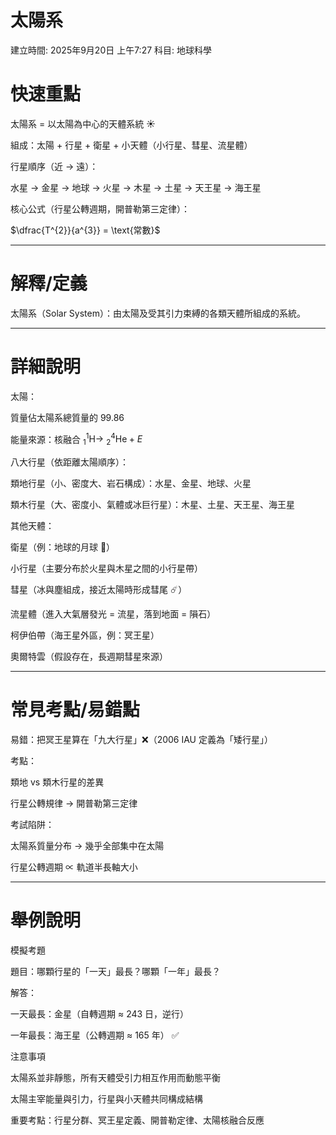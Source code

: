 # 太陽系

建立時間: 2025年9月20日 上午7:27
科目: 地球科學

# 快速重點

太陽系 = 以太陽為中心的天體系統 ☀️

組成：太陽 + 行星 + 衛星 + 小天體（小行星、彗星、流星體）

行星順序（近 → 遠）：

水星 → 金星 → 地球 → 火星 → 木星 → 土星 → 天王星 → 海王星

核心公式（行星公轉週期，開普勒第三定律）：

$\dfrac{T^{2}}{a^{3}} = \text{常數}$

---

# 解釋/定義

太陽系（Solar System）：由太陽及受其引力束縛的各類天體所組成的系統。

---

# 詳細說明

太陽：

質量佔太陽系總質量的 $99.86%$

能量來源：核融合 ${}^{1}_{1}\mathrm{H} \rightarrow \ {}^{4}_{2}\mathrm{He} + E$

八大行星（依距離太陽順序）：

類地行星（小、密度大、岩石構成）：水星、金星、地球、火星

類木行星（大、密度小、氣體或冰巨行星）：木星、土星、天王星、海王星

其他天體：

衛星（例：地球的月球 🌙）

小行星（主要分布於火星與木星之間的小行星帶）

彗星（冰與塵組成，接近太陽時形成彗尾 ☄️）

流星體（進入大氣層發光 = 流星，落到地面 = 隕石）

柯伊伯帶（海王星外區，例：冥王星）

奧爾特雲（假設存在，長週期彗星來源）

---

# 常見考點/易錯點

易錯：把冥王星算在「九大行星」❌（2006 IAU 定義為「矮行星」）

考點：

類地 vs 類木行星的差異

行星公轉規律 → 開普勒第三定律

考試陷阱：

太陽系質量分布 → 幾乎全部集中在太陽

行星公轉週期 ∝ 軌道半長軸大小

---

# 舉例說明

模擬考題

題目：哪顆行星的「一天」最長？哪顆「一年」最長？

解答：

一天最長：金星（自轉週期 ≈ 243 日，逆行）

一年最長：海王星（公轉週期 ≈ 165 年） ✅

注意事項

太陽系並非靜態，所有天體受引力相互作用而動態平衡

太陽主宰能量與引力，行星與小天體共同構成結構

重要考點：行星分群、冥王星定義、開普勒定律、太陽核融合反應